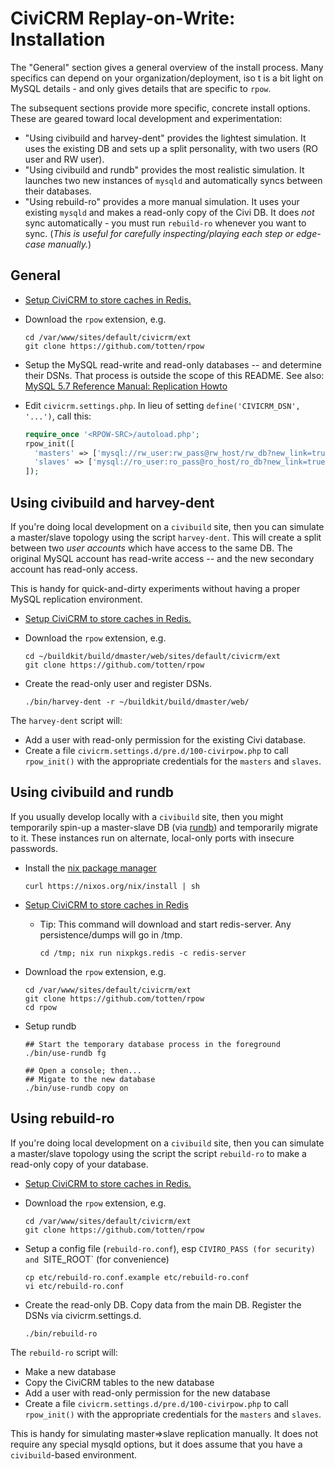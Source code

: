# CiviCRM Replay-on-Write: Installation

The "General" section gives a general overview of the install process. Many specifics can depend on your
organization/deployment, iso t is a bit light on MySQL details - and only gives details that are specific to `rpow`.

The subsequent sections provide more specific, concrete install options. These are geared toward local development
and experimentation:

* "Using civibuild and harvey-dent" provides the lightest simulation. It uses the existing DB and sets up a split personality, with two users (RO user and RW user).
* "Using civibuild and rundb" provides the most realistic simulation. It launches two new instances of `mysqld` and automatically syncs between their databases.
* "Using rebuild-ro" provides a more manual simulation. It uses your existing `mysqld` and makes a read-only copy of the Civi DB. It does *not* sync automatically - you must run `rebuild-ro` whenever you want to sync. (*This is useful for carefully inspecting/playing each step or edge-case manually.*)

## General

* [Setup CiviCRM to store caches in Redis.](https://docs.civicrm.org/sysadmin/en/latest/setup/cache/)

* Download the `rpow` extension, e.g.

  ```
  cd /var/www/sites/default/civicrm/ext
  git clone https://github.com/totten/rpow
  ```

* Setup the MySQL read-write and read-only databases -- and determine their
  DSNs.  That process is outside the scope of this README. See also: [MySQL 5.7 Reference Manual: Replication Howto](https://dev.mysql.com/doc/refman/5.7/en/replication-howto.html)

* Edit `civicrm.settings.php`. In lieu of setting `define('CIVICRM_DSN', '...')`, call this:

  ```php
  require_once '<RPOW-SRC>/autoload.php';
  rpow_init([
    'masters' => ['mysql://rw_user:rw_pass@rw_host/rw_db?new_link=true'],
    'slaves' => ['mysql://ro_user:ro_pass@ro_host/ro_db?new_link=true'],
  ]);
  ```

## Using civibuild and harvey-dent

If you're doing local development on a `civibuild` site, then you can simulate a master/slave topology using the script
`harvey-dent`.  This will create a split between two *user accounts* which have access to the same DB.  The original
MySQL account has read-write access -- and the new secondary account has read-only access.

This is handy for quick-and-dirty experiments without having a proper MySQL replication environment.

* [Setup CiviCRM to store caches in Redis.](https://docs.civicrm.org/sysadmin/en/latest/setup/cache/)

* Download the `rpow` extension, e.g.

  ```
  cd ~/buildkit/build/dmaster/web/sites/default/civicrm/ext
  git clone https://github.com/totten/rpow
  ```

* Create the read-only user and register DSNs.

  ```
  ./bin/harvey-dent -r ~/buildkit/build/dmaster/web/
  ```

The `harvey-dent` script will:

* Add a user with read-only permission for the existing Civi database.
* Create a file `civicrm.settings.d/pre.d/100-civirpow.php` to call `rpow_init()` with the appropriate credentials
  for the `masters` and `slaves`.

## Using civibuild and rundb

If you usually develop locally with a `civibuild` site, then you might temporarily spin-up a master-slave DB (via
[rundb](https://github.com/totten/rundb)) and temporarily migrate to it.  These instances run on alternate, local-only
ports with insecure passwords.

* Install the [nix package manager](https://nixos.org/nix/)

  ```
  curl https://nixos.org/nix/install | sh
  ```

* [Setup CiviCRM to store caches in Redis](https://docs.civicrm.org/sysadmin/en/latest/setup/cache/)

    * Tip: This command will download and start redis-server. Any persistence/dumps will go in /tmp.
      ```
      cd /tmp; nix run nixpkgs.redis -c redis-server
      ```

* Download the `rpow` extension, e.g.

  ```
  cd /var/www/sites/default/civicrm/ext
  git clone https://github.com/totten/rpow
  cd rpow
  ```

* Setup rundb

  ```
  ## Start the temporary database process in the foreground
  ./bin/use-rundb fg

  ## Open a console; then...
  ## Migate to the new database
  ./bin/use-rundb copy on
  ```

## Using rebuild-ro

If you're doing local development on a `civibuild` site, then you can simulate a
master/slave topology using the script the script `rebuild-ro` to make a read-only
copy of your database.

* [Setup CiviCRM to store caches in Redis.](https://docs.civicrm.org/sysadmin/en/latest/setup/cache/)

* Download the `rpow` extension, e.g.

  ```
  cd /var/www/sites/default/civicrm/ext
  git clone https://github.com/totten/rpow
  ```

* Setup a config file (`rebuild-ro.conf`), esp `CIVIRO_PASS (for security) and `SITE_ROOT` (for convenience)

  ```
  cp etc/rebuild-ro.conf.example etc/rebuild-ro.conf
  vi etc/rebuild-ro.conf

* Create the read-only DB. Copy data from the main DB. Register the DSNs via civicrm.settings.d.

  ```
  ./bin/rebuild-ro
  ```

The `rebuild-ro` script will:

* Make a new database
* Copy the CiviCRM tables to the new database
* Add a user with read-only permission for the new database
* Create a file `civicrm.settings.d/pre.d/100-civirpow.php`
  to call `rpow_init()` with the appropriate credentials
  for the `masters` and `slaves`.

This is handy for simulating master=>slave replication manually. It does
not require any special mysqld options, but it does assume that you have a
`civibuild`-based environment.
